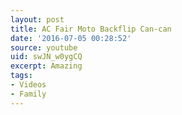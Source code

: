 ```yaml
---
layout: post
title: AC Fair Moto Backflip Can-can
date: '2016-07-05 00:28:52'
source: youtube
uid: swJN_w0ygCQ
excerpt: Amazing
tags:
- Videos
- Family
---
```

